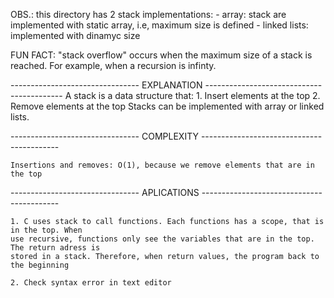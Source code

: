OBS.: this directory has 2 stack implementations:
    - array: stack are implemented with static array, i.e, maximum size is defined 
    - linked lists: implemented with dinamyc size

FUN FACT: "stack overflow" occurs when the maximum size of a stack is reached. For example,
when a recursion is infinty.

-------------------------------- EXPLANATION ------------------------------------------
    A stack is a data structure that: 
        1. Insert elements at the top
        2. Remove elements at the top
    Stacks can be implemented with array or linked lists.

-------------------------------- COMPLEXITY ------------------------------------------

    Insertions and removes: O(1), because we remove elements that are in the top


-------------------------------- APLICATIONS ------------------------------------------

    1. C uses stack to call functions. Each functions has a scope, that is in the top. When
    use recursive, functions only see the variables that are in the top. The return adress is 
    stored in a stack. Therefore, when return values, the program back to the beginning 

    2. Check syntax error in text editor